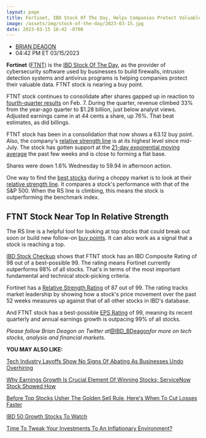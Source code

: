 ```yaml
---
layout: page
title: Fortinet, IBD Stock Of The Day, Helps Companies Protect Valuable Data
image: /assets/img/stock-of-the-day/2023-03-15.jpg
date: 2023-03-15 16:42 -0700
---
```




* [BRIAN DEAGON](https://www.investors.com/author/deagonb/ "Posts by BRIAN DEAGON")
* 04:42 PM ET 03/15/2023





**Fortinet** ([FTNT](https://research.investors.com/quote.aspx?symbol=FTNT)) is the [IBD Stock Of The Day](https://www.investors.com/research/ibd-stock-of-the-day/), as the provider of cybersecurity software used by businesses to build firewalls, intrusion detection systems and antivirus programs is helping companies protect their valuable data. FTNT stock is nearing a buy point.




FTNT stock continues to consolidate after shares gapped up in reaction to [fourth-quarter results](https://www.investors.com/news/technology/ftnt-stock-fortinet-earnings-fortinet-stock-q42022/) on Feb. 7. During the quarter, revenue climbed 33% from the year-ago quarter to $1.28 billion, just below analyst views. Adjusted earnings came in at 44 cents a share, up 76%. That beat estimates, as did billings.


FTNT stock has been in a consolidation that now shows a 63.12 buy point. Also, the company's [relative strength line](https://research.investors.com/stock-lists/relative-strength-at-new-high/) is at its highest level since mid-July. The stock has gotten support at the [21-day exponential moving average](https://www.investors.com/how-to-invest/investors-corner/what-is-the-21-day-exponential-moving-average/) the past few weeks and is close to forming a flat base.


Shares were down 1.6% Wednesday to 59.94 in afternoon action.


One way to find the [best stocks](https://www.investors.com/how-to-invest/investors-corner/sp500-beating-lists-find-next-apple-amazon/) during a choppy market is to look at their [relative strength line](https://www.investors.com/how-to-invest/investors-corner/growth-stocks-breakout-specialty-tool-relative-strength-line/). It compares a stock's performance with that of the S&P 500. When the RS line is climbing, this means the stock is outperforming the benchmark index.


FTNT Stock Near Top In Relative Strength
----------------------------------------


The RS line is a helpful tool for looking at top stocks that could break out soon or build new follow-on [buy points](https://www.investors.com/how-to-invest/investors-corner/apple-stock-set-up-proper-buy-point-before-big-rally/). It can also work as a signal that a stock is reaching a top.


[IBD Stock Checkup](https://research.investors.com/stock-checkup/nasdaq-fortinet-ftnt.aspx) shows that FTNT stock has an IBD Composite Rating of 98 out of a best-possible 99. The rating means Fortinet currently outperforms 98% of all stocks. That's in terms of the most important fundamental and technical stock-picking criteria.


Fortinet has a [Relative Strength Rating](https://education.investors.com/financial-dictionary/general/relative-price-strength--op-rs-cp--rating-or-relative-strength) of 87 out of 99. The rating tracks market leadership by showing how a stock's price movement over the past 52 weeks measures up against that of all other stocks in IBD's database.


And FTNT stock has a best-possible [EPS Rating](https://education.investors.com/financialdictionary.aspx?mode=1&term=EPS%2fRating&termid=1) of 99, meaning its recent quarterly and annual earnings growth is outpacing 99% of all stocks.


*Please follow Brian Deagon on Twitter at*[@IBD\_BDeagon](https://twitter.com/IBD_BDeagon)*for more on tech stocks, analysis and financial markets.*


**YOU MAY ALSO LIKE:**


[Tech Industry Layoffs Show No Signs Of Abating As Businesses Undo Overhiring](https://www.investors.com/news/technology/tech-layoffs-show-no-signs-of-slowing/)


[Why Earnings Growth Is Crucial Element Of Winning Stocks; ServiceNow Stock Showed How](https://www.investors.com/how-to-invest/investors-corner/service-now-stock-soared-after-key-investing-gauge/)


[Before Top Stocks Usher The Golden Sell Rule, Here's When To Cut Losses Faster](https://www.investors.com/how-to-invest/investors-corner/top-growth-stock-golden-sell-rule-when-take-losses-fast/)


[IBD 50 Growth Stocks To Watch](https://www.investors.com/wp-admin/post.php?action=edit&post=8256083)


[Time To Tweak Your Investments To An Inflationary Environment?](https://www.investors.com/news/inflation-your-portfolio-how-to-allocate-investments-when-prices-are-rising/)




